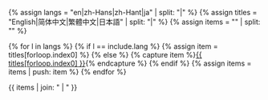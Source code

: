 {% assign langs  = "en|zh-Hans|zh-Hant|ja" | split: "|" %}
{% assign titles = "English|简体中文|繁體中文|日本語" | split: "|" %}
{% assign items  = "" | split: "" %}

{% for l in langs %}
  {% if l == include.lang %}
    {% assign item = titles[forloop.index0] %}
  {% else %}
    {% capture item %}<a href="{{ include.file }}.{{ l }}">{{ titles[forloop.index0] }}</a>{% endcapture %}
  {% endif %}
  {% assign items = items | push: item %}
{% endfor %}

{{ items | join: " | " }}